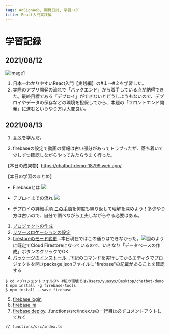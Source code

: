 ```yaml
---
tags: AdSignWeb, 開発日誌, 学習ログ
title: React入門実践編
---
```



# 学習記録
 ## 2021/08/12
 [![image1](https://user-images.githubusercontent.com/2534721/129269779-28ace0e6-0de3-460d-a8fb-968fd9d8db30.png)](https://youtube.com/playlist?list=PLX8Rsrpnn3IVOk48awq_nKW0aFP0MGpnn)
1.  日本一わかりやすいReact入門【実践編】の#１〜#２を学習した。
2.  実際のアプリ開発の流れで「バックエンド」から着手している点が納得できた。最終目標である「デプロイ」ができないとどうしようもないので、デプロイやデータの保存などの環境を担保してから、本題の「フロントエンド開発」に進むというやり方は大変良い。

## 2021/08/13
1. [＃３](https://youtu.be/ta2m6nfYHuQ)を学んだ。


1. firebaseの設定で動画の情報は古い部分があってトラブったが、落ち着いて少しずつ確認しながらやってみたらうまく行った。

【本日の成果物】https://chatbot-demo-18799.web.app/

【本日の学習のまとめ】
- Firebaseとは
![](https://i.imgur.com/C1fTq8I.png)

- デプロイまでの流れ
![](https://i.imgur.com/BOQnV7d.png)

- デプロイの詳細手順
[この手順](https://youtu.be/ta2m6nfYHuQ?t=382)を何度も繰り返して理解を深めよう！多少やり方は古いので、自分で調べながら工夫しながらやる必要はある。
1. [プロジェクトの作成](https://youtu.be/ta2m6nfYHuQ?t=457)
1. [リソースロケーションの設定](https://youtu.be/ta2m6nfYHuQ?t=538)
1. [firestoreのモード変更](https://youtu.be/ta2m6nfYHuQ?t=634)…本日現在ではこの通りはできなかった。![](https://i.imgur.com/Z3JUo7S.png)図のように既定でCloud Firestoreになっているので、いきなり「データベースの作成」ボタンのクリックでOK
1. [パッケージのインストール](https://youtu.be/ta2m6nfYHuQ?t=727)…下記のコマンドを実行してからエディタでプロジェクトを開きpackage.jsonファイルに"firebase"の記載があることを確認する
  ```
  $ cd <プロジェクトフォルダ> #私の環境では/Users/yuasys/Desktop/chatbot-demo
  $ npm install -g firebase-tools
  $ npm install --save firebase
  ```
5. [firebase login](https://youtu.be/ta2m6nfYHuQ?t=874)
1. [firebase ini](https://youtu.be/ta2m6nfYHuQ?t=947)
1.  [firebase deploy](https://youtu.be/ta2m6nfYHuQ?t=1170)…functions/src/index.tsの一行目は必ずコメントアウトしておく
   ```
  // functions/src/index.ts
  ```
  
